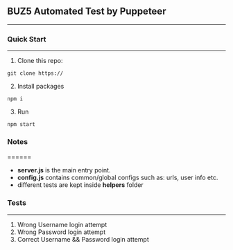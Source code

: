 ## BUZ5 Automated Test by Puppeteer
---

### Quick Start
___
1. Clone this repo:
```
git clone https://
```
2. Install packages
```
npm i
```
3. Run
```
npm start
```


### Notes
======
- **server.js** is the main entry point.
- **config.js** contains common/global configs such as: urls, user info etc.
- different tests are kept inside **helpers** folder


### Tests
---------
1. Wrong Username login attempt
2. Wrong Password login attempt
3. Correct Username && Password login attempt
